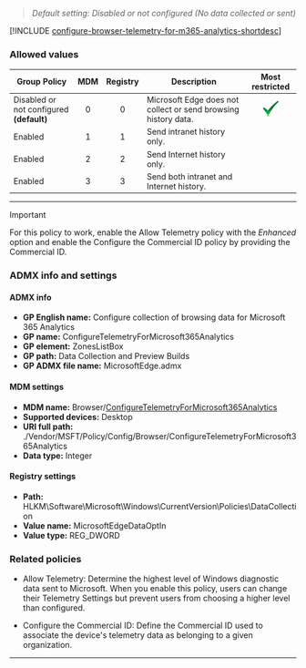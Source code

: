 <!-- Configure collection of browsing data for Microsoft 365 Analytics
>*Supported versions: Microsoft Edge on Windows 10, next major version*<br>  -->
>*Default setting:  Disabled or not configured (No data collected or sent)*

[!INCLUDE [configure-browser-telemetry-for-m365-analytics-shortdesc](../shortdesc/configure-browser-telemetry-for-m365-analytics-shortdesc.md)]

### Allowed values

|Group Policy  |MDM |Registry |Description |Most restricted |
|---|:---:|:---:|---|:---:|
|Disabled or not configured<br>**(default)** |0 |0 |Microsoft Edge does not collect or send browsing history data. |![Most restricted value](../images/check-gn.png) |
|Enabled |1 |1 |Send intranet history only. | |
|Enabled |2 |2 |Send Internet history only. | |
|Enabled |3 |3 |Send both intranet and Internet history. | |
---

>[!IMPORTANT]
>For this policy to work, enable the Allow Telemetry policy with the _Enhanced_ option and enable the Configure the Commercial ID policy by providing the Commercial ID.


### ADMX info and settings
#### ADMX info
- **GP English name:** Configure collection of browsing data for Microsoft 365 Analytics
- **GP name:** ConfigureTelemetryForMicrosoft365Analytics
- **GP element:** ZonesListBox
- **GP path:** Data Collection and Preview Builds
- **GP ADMX file name:** MicrosoftEdge.admx


#### MDM settings
- **MDM name:** Browser/[ConfigureTelemetryForMicrosoft365Analytics](../new-policies.md#configure-collection-of-browsing-data-for-microsoft-365-analytics)
- **Supported devices:** Desktop
- **URI full path:** ./Vendor/MSFT/Policy/Config/Browser/ConfigureTelemetryForMicrosoft365Analytics
- **Data type:** Integer

#### Registry settings
- **Path:** HLKM\Software\Microsoft\Windows\CurrentVersion\Policies\DataCollection
- **Value name:** MicrosoftEdgeDataOptIn
- **Value type:** REG_DWORD

### Related policies
- Allow Telemetry: Determine the highest level of Windows diagnostic data sent to Microsoft. When you enable this policy, users can change their Telemetry Settings but prevent users from choosing a higher level than configured.  

- Configure the Commercial ID: Define the Commercial ID used to associate the device's telemetry data as belonging to a given organization.

<hr>